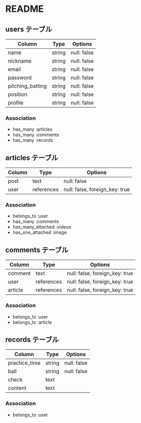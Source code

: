 # README

## users テーブル

| Column            | Type   | Options     |
| ----------------- | ------ | ----------- |
| name              | string | null: false |
| nickname          | string | null: false |
| email             | string | null: false |
| password          | string | null: false |
| pitching_batting  | string | null: false |
| position          | string | null: false |
| profile           | string | null: false |

### Association

- has_many :articles
- has_many :comments
- has_many :records



## articles テーブル

| Column  | Type       | Options                        |
| ------- | ---------- | ------------------------------ |
| post    | text       | null: false                    |
| user    | references | null: false, foreign_key: true |

### Association

- belongs_to :user
- has_many :comments
- has_many_attached :videos
- has_one_attached :image



## comments テーブル

| Column  | Type       | Options                        |
| ------- | ---------- | ------------------------------ |
| comment | text       | null: false, foreign_key: true |
| user    | references | null: false, foreign_key: true |
| article | references | null: false, foreign_key: true |

### Association

- belongs_to :user
- belongs_to :article



## records テーブル

| Column        | Type   | Options     |
| ------------- | ------ | ----------- |
| practice_time | string | null: false |
| ball          | string | null: false |
| check         | text   |             |
| content       | text   |             |

### Association

- belongs_to :user